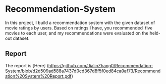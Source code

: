 # Recommendation-System
In this project, I build a recommendation system with the given dataset of movie ratings by users. Based on ratings I have, you recommended five movies to each user, and my recommendations were evaluated on the held-out dataset. 

## Report
The report is [Here]
(https://github.com/JialinZhang0/Recommendation-System/blob/d2d509ad588a7437d0cd367d8f5f0ed84ca0af73/Recommendation%20System%20Report.pdf)
